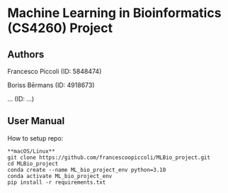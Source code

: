 # Machine Learning in Bioinformatics (CS4260) Project 

## Authors

Francesco Piccoli (ID: 5848474)

Boriss Bērmans (ID: 4918673)

... (ID: ...) 

## User Manual

How to setup repo:
```
**macOS/Linux**
git clone https://github.com/francescoopiccoli/MLBio_project.git
cd MLBio_project
conda create --name ML_bio_project_env python=3.10  
conda activate ML_bio_project_env       
pip install -r requirements.txt
```
